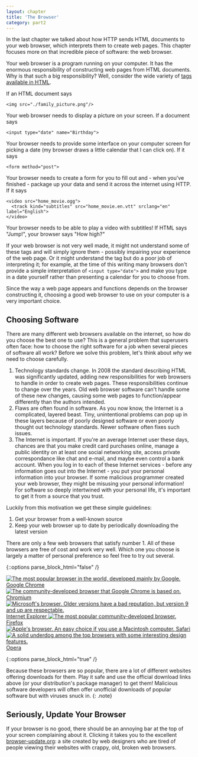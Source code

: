 ```yaml
---
layout: chapter
title: 'The Browser'
category: part2
---
```


In the last chapter we talked about how HTTP sends HTML documents to your
web browser, which interprets them to create web pages. This chapter focuses
more on that incredible piece of software: the web browser.

Your web browser is a program running on your computer. It has the enormous
responsibility of constructing web pages from HTML documents. Why is that such a
big responsibility? Well, consider the wide variety of [tags available in
HTML][moz].

[moz]: https://developer.mozilla.org/en-US/docs/Web/HTML/Element

If an HTML document says

    <img src="./family_picture.png"/>

Your web browser needs to display a picture on your screen. If a document says

    <input type="date" name="Birthday">

Your browser needs to provide some interface on your computer screen for picking
a date (my browser draws a little calendar that I can click on). If it says

    <form method="post">

Your browser needs to create a form for you to fill out and - when you've
finished - package up your data and send it across the internet using HTTP. If
it says

    <video src="home_movie.ogg">
      <track kind="subtitles" src="home_movie.en.vtt" srclang="en" label="English">
    </video>

Your browser needs to be able to play a video with subtitles! If HTML says
"Jump!", your browser says "How high?"

If your web browser is not very well made, it might not understand some of these
tags and will simply ignore them - possibly impairing your experience of the web
page. Or it might understand the tag but do a poor job of interpreting it; for
example, at the time of this writing many browsers don't provide a simple
interpretation of `<input type="date">` and make you type in a date yourself
rather than presenting a calendar for you to choose from.

Since the way a web page appears and functions depends on the browser
constructing it, choosing a good web browser to use on your computer is a very
important choice.

## Choosing Software ##

There are many different web browsers available on the internet, so how do you
choose the best one to use? This is a general problem that superusers often
face: how to choose the right software for a job when several pieces of software
all work? Before we solve this problem, let's think about _why_ we need to
choose carefully.

1. Technology standards change. In 2008 the standard describing HTML was
   significantly updated, adding new responsibilities for web browsers to handle
   in order to create web pages. These responsibilities continue to change over
   the years. Old web browser software can't handle some of these new changes,
   causing some web pages to function/appear differently than the authors
   intended.
2. Flaws are often found in software. As you now know, the Internet is a
   complicated, layered beast. Tiny, unintentional problems can pop up in these
   layers because of poorly designed software or even poorly thought out
   technology standards. Newer software often fixes such issues.
3. The Internet is important. If you're an average Internet user these days,
   chances are that you make credit card purchases online, manage a public
   identity on at least one social networking site, access private
   correspondance like chat and e-mail, and maybe even control a bank account.
   When you log in to each of these Internet services - before any information
   goes out into the Internet - you put your personal information into your
   browser. If some malicious programmer created your web browser, they might be
   misusing your personal information! For software so deeply intertwined with
   your personal life, it's important to get it from a source that you trust.

Luckily from this motivation we get these simple guidelines:

1. Get your browser from a well-known source
2. Keep your web browser up to date by periodically downloading the latest
   version

There are only a few web browsers that satisfy number 1. All of these browsers
are free of cost and work very well. Which one you choose is largely a matter of
personal preference so feel free to try out several.

{::options parse_block_html="false" /}

<section class="browsers">
<a class="browser os windows osx" href="https://www.google.com/chrome/browser/">
<img src="{{ site.baseurl }}/img/google_chrome.png"
alt="The most popular browser in the world, developed mainly by Google."/>
Google Chrome
</a>

<a class="browser os linux" href="http://www.chromium.org/getting-involved/download-chromium">
<img src="{{ site.baseurl }}/img/chromium.png"
alt="The community-developed browser that Google Chrome is based on."/>
Chromium
</a>

<a class="browser os windows" href="http://ie.microsoft.com/">
<img src="{{ site.baseurl }}/img/ie.png"
alt="Microsoft's browser. Older versions have a bad reputation, but version 9 and up are respectable."/>
Internet Explorer
</a>

<a class="browser" href="http://www.mozilla.org/firefox/">
<img src="{{ site.baseurl }}/img/firefox.png"
alt="The most popular community-developed browser."/>
Firefox</a>

<a class="browser os osx" href="https://www.apple.com/safari/">
<img src="{{ site.baseurl }}/img/safari.png"
alt="Apple's browser. An easy choice if you use a Macintosh computer."/>
Safari
</a>

<a class="browser" href="http://www.opera.com/">
<img src="{{ site.baseurl }}/img/opera.png"
alt="A solid underdog among the top browsers with some interesting design features."/>
Opera
</a>

<div id="desc" style="display: none">
<p>Description!</p>
</div>
</section>

<script>
window.onload = function() {
	$('.browser').hover(function(event) {
		$('#desc p').text($(this).children().prop('alt'));
		$('#desc').show();
	}, function(event) {
		$('#desc').hide();
	});
}
</script>

{::options parse_block_html="true" /}

Because these browsers are so popular, there are a lot of different websites
offering downloads for them. Play it safe and use the official download links
above <span class="os linux">(or your distribution's package manager)</span> to
get them! Malicious software developers will often offer unofficial downloads of
popular software but with viruses snuck in.
{: .note}

## Seriously, Update Your Browser ##

<script type="text/javascript">
var $buoop = {reminder: 0}; // always remind
$buoop.ol = window.onload;
window.onload=function(){
	try {
		if ($buoop.ol) $buoop.ol();
	} catch (e) {}
	var e = document.createElement("script");
	e.setAttribute("type", "text/javascript");
	e.setAttribute("src", "//browser-update.org/update.js");
	document.body.appendChild(e);
}
</script>

If your browser is no good, there should be an annoying bar at the top of your
screen complaining about it. Clicking it takes you to the excellent
[browser-update.org](http://www.browser-update.org/update.html): a site created
by web designers who are tired of people viewing their websites with crappy,
old, broken web browsers.
